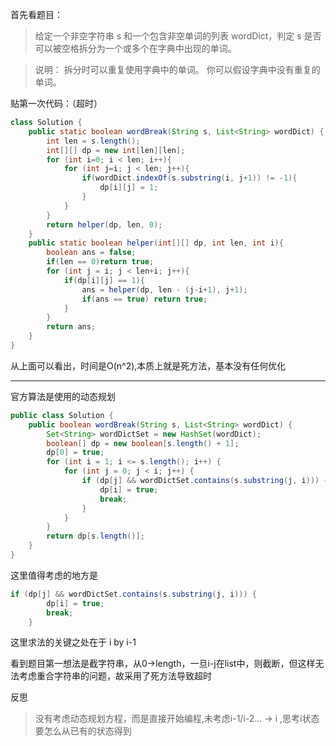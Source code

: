 首先看题目：
> 给定一个非空字符串 s 和一个包含非空单词的列表 wordDict，判定 s 是否可以被空格拆分为一个或多个在字典中出现的单词。
   
>说明：
拆分时可以重复使用字典中的单词。
你可以假设字典中没有重复的单词。
  
贴第一次代码：（超时）
```java
class Solution {
    public static boolean wordBreak(String s, List<String> wordDict) {
        int len = s.length();
        int[][] dp = new int[len][len];
        for (int i=0; i < len; i++){
            for (int j=i; j < len; j++){
                if(wordDict.indexOf(s.substring(i, j+1)) != -1){
                    dp[i][j] = 1;
                }
            }
        }
        return helper(dp, len, 0);
    }
    public static boolean helper(int[][] dp, int len, int i){
        boolean ans = false;
        if(len == 0)return true;
        for (int j = i; j < len+i; j++){
            if(dp[i][j] == 1){
                ans = helper(dp, len - (j-i+1), j+1);
                if(ans == true) return true;
            }
        }
        return ans;
    }
}
```
从上面可以看出，时间是O(n^2),本质上就是死方法，基本没有任何优化
 - - - --------------------
官方算法是使用的动态规划
```java
public class Solution {
    public boolean wordBreak(String s, List<String> wordDict) {
        Set<String> wordDictSet = new HashSet(wordDict);
        boolean[] dp = new boolean[s.length() + 1];
        dp[0] = true;
        for (int i = 1; i <= s.length(); i++) {
            for (int j = 0; j < i; j++) {
                if (dp[j] && wordDictSet.contains(s.substring(j, i))) {
                    dp[i] = true;
                    break;
                }
            }
        }
        return dp[s.length()];
    }
}
```
  
这里值得考虑的地方是
```java
if (dp[j] && wordDictSet.contains(s.substring(j, i))) {
        dp[i] = true;
        break;
    }
```
这里求法的关键之处在于 i by i-1
  
看到题目第一想法是截字符串，从0->length，一旦i-j在list中，则截断，但这样无法考虑重合字符串的问题，故采用了死方法导致超时
  
反思
> 没有考虑动态规划方程，而是直接开始编程,未考虑i-1/i-2... -> i ,思考i状态要怎么从已有的状态得到